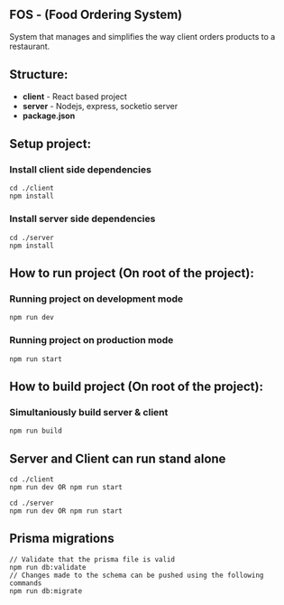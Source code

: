 FOS - (Food Ordering System)
-

System that manages and simplifies the way client orders products to a restaurant.

Structure:
-
-  **client** - React based project
-  **server** - Nodejs, express, socketio server
-  **package.json**

Setup project:
-
### Install client side dependencies  ###
```
cd ./client
npm install
```

### Install server side dependencies  ###
```
cd ./server
npm install
```

How to run project (On root of the project):
-
### Running project on development mode  ###
```
npm run dev
```
### Running project on production mode  ###
```
npm run start
```

How to build project (On root of the project):
-
### Simultaniously build server & client  ###
```
npm run build
```

Server and Client can run stand alone
-
```
cd ./client
npm run dev OR npm run start
```
```
cd ./server
npm run dev OR npm run start
```

Prisma migrations
-
```
// Validate that the prisma file is valid
npm run db:validate
// Changes made to the schema can be pushed using the following commands
npm run db:migrate
```
